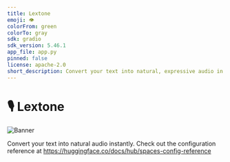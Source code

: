 ```yaml
---
title: Lextone
emoji: 👁
colorFrom: green
colorTo: gray
sdk: gradio
sdk_version: 5.46.1
app_file: app.py
pinned: false
license: apache-2.0
short_description: Convert your text into natural, expressive audio in seconds.
---
```

# 🎙️ Lextone  

![Banner](https://huggingface.co/spaces/Ytesting/Lextone/resolve/main/logobanner.png)

Convert your text into natural audio instantly.
Check out the configuration reference at https://huggingface.co/docs/hub/spaces-config-reference
